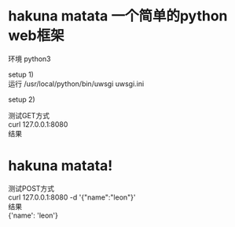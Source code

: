 # hakuna matata 一个简单的python web框架

环境 python3  

setup 1)  
运行
/usr/local/python/bin/uwsgi uwsgi.ini  

setup 2)  

测试GET方式    
curl 127.0.0.1:8080  
结果  
<h1>hakuna matata!</h1>  

测试POST方式  
curl 127.0.0.1:8080 -d '{"name":"leon"}'  
结果  
{'name': 'leon'}  
